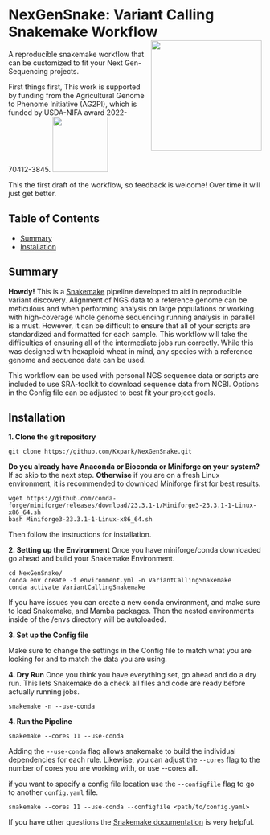 # NexGenSnake: Variant Calling Snakemake Workflow <img align = "right" width = "220" src="https://github.com/Kxpark/AG2PI_WheatNGS/assets/104218928/8d2578cd-ed79-480c-842b-5019fb29a725">

A reproducible snakemake workflow that can be customized to fit your Next Gen-Sequencing projects.

First things first, This work is supported by funding from the Agricultural Genome to Phenome Initiative (AG2PI),
 which is funded by USDA-NIFA award 2022-70412-3845. <img align = "bottom" width = "110" src="https://github.com/Kxpark/AG2PI_WheatNGS/assets/104218928/1a214335-e1f1-407f-8d13-9b27ffb848a0">

This the first draft of the workflow, so feedback is welcome! Over time it will just get better.

## Table of Contents

* [Summary](#summary)
* [Installation](#installation)


## Summary

**Howdy!** This is a [Snakemake](https://snakemake.github.io) pipeline developed to aid in reproducible variant discovery. Alignment of NGS data to a reference genome can be meticulous and when performing analysis on large populations or working with high-coverage whole genome sequencing running analysis in parallel is a must. However, it can be difficult to ensure that all of your scripts are standardized and formatted for each sample. This workflow will take the difficulties of ensuring all of the intermediate jobs run correctly. While this was designed with hexaploid wheat in mind, any species with a reference genome and sequence data can be used. 

This workflow can be used with personal NGS sequence data or scripts are included to use SRA-toolkit to download sequence data from NCBI. Options in the Config file can be adjusted to best fit your project goals.


## Installation

**1. Clone the git repository** 
```{bash}
git clone https://github.com/Kxpark/NexGenSnake.git
```

**Do you already have Anaconda or Bioconda or Miniforge on your system?**
  If so skip to the next step.
**Otherwise** if you are on a fresh Linux environment, it is recommended to download Miniforge first for best results.
```{bash}
wget https://github.com/conda-forge/miniforge/releases/download/23.3.1-1/Miniforge3-23.3.1-1-Linux-x86_64.sh
bash Miniforge3-23.3.1-1-Linux-x86_64.sh
```
Then follow the instructions for installation.

**2. Setting up the Environment**
Once you have miniforge/conda downloaded go ahead and build your Snakemake Environment.
```{bash }
cd NexGenSnake/
conda env create -f environment.yml -n VariantCallingSnakemake
conda activate VariantCallingSnakemake
```
If you have issues you can create a new conda environment, and make sure to load Snakemake, and Mamba packages. 
Then the nested environments inside of the /envs directory will be autoloaded.

**3. Set up the Config file**

Make sure to change the settings in the Config file to match what you are looking for and to match the data you are using.

**4. Dry Run** 
Once you think you have everything set, go ahead and do a dry run. This lets Snakemake do a check all files and code are ready before actually running jobs.
```{bash }
snakemake -n --use-conda
```

**4. Run the Pipeline**

```{bash }
snakemake --cores 11 --use-conda
```

Adding the `--use-conda` flag allows snakemake to build the individual dependencies for each rule. Likewise, you can adjust the `--cores` flag to the number of cores you are working with,
or use --cores all.

if you want to specify a config file location use the `--configfile` flag to go to another `config.yaml` file.
```{bash }
snakemake --cores 11 --use-conda --configfile <path/to/config.yaml>
```


If you have other questions the [Snakemake documentation](https://snakemake.readthedocs.io/en/stable/) is very helpful.
